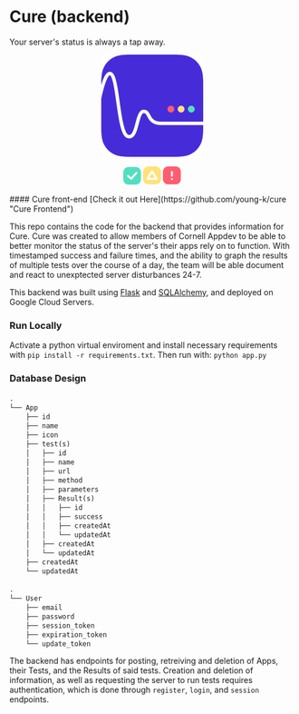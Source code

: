 # Cure (backend)
Your server's status is always a tap away.
<p align="center">
<img src=https://raw.githubusercontent.com/young-k/cure/master/Cure/Cure/Assets.xcassets/AppIcon.appiconset/aa180h.png>
</p>

<p align="center">
<img src=https://raw.githubusercontent.com/young-k/cure/master/Cure/Cure/Assets.xcassets/checkPassed.imageset/checkPassed.png> <img src=https://raw.githubusercontent.com/young-k/cure/master/Cure/Cure/Assets.xcassets/checkCaution.imageset/checkCaution.png> <img src=https://raw.githubusercontent.com/young-k/cure/master/Cure/Cure/Assets.xcassets/checkFailed.imageset/checkFailed.png>

</p>
#### Cure front-end
[Check it out Here](https://github.com/young-k/cure "Cure Frontend")

This repo contains the code for the backend that provides information for Cure. Cure was created to allow members of Cornell Appdev to be able to better monitor the status of the server's their apps rely on to function. With timestamped success and failure times, and the ability to graph the results of multiple tests over the course of a day, the team will be able document and react to unexptected server disturbances 24-7. 
 
This backend was built using [Flask](https://flask-sqlalchemy.palletsprojects.com/en/2.x/ ) and [SQLAlchemy](https://www.sqlalchemy.org), and deployed on Google Cloud Servers.

### Run Locally
Activate a python virtual enviroment and install necessary requirements with `pip install -r requirements.txt`. Then run with:
```python app.py```

### Database Design
```
.
└── App
    ├── id
    ├── name
    ├── icon
    ├── test(s)
    │   ├── id
    │   ├── name
    │   ├── url
    │   ├── method
    │   ├── parameters
    │   ├── Result(s)
    │   │   ├── id
    │   │   ├── success
    │   │   ├── createdAt
    │   │   └── updatedAt
    │   ├── createdAt
    │   └── updatedAt
    ├── createdAt
    └── updatedAt

.
└── User
    ├── email
    ├── password
    ├── session_token
    ├── expiration_token
    └── update_token
```

The backend has endpoints for posting, retreiving and deletion of Apps, their Tests, and the Results of said tests. Creation and deletion of information, as well as requesting the server to run tests requires authentication, which is done through `register`, `login`, and `session` endpoints. 
